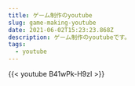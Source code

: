 ```yaml
---
title: ゲーム制作のyoutube
slug: game-making-youtube
date: 2021-06-02T15:23:23.868Z
description: ゲーム制作のyoutubeです。
tags:
  - youtube
---
```

{{< youtube B41wPk-H9zI >}}